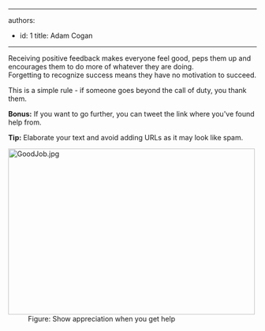 

---
authors:
  - id: 1
    title: Adam Cogan
---




<span class='intro'> <p class="ssw15-rteElement-P">​Receiving positive feedback makes everyone feel good,&#160;peps them up and encourages them to do more of whatever they are doing.<br>Forgetting to recognize success
                    means they have​&#160;no motivation to succeed.
                <br></p> </span>

<p> This is a simple rule - if someone goes beyond the call of duty, you thank them.​​​<br></p><p><b>Bonus&#58;</b> If you want to go further, you can tweet the link where you've found help from.&#160;</p><p><b>Tip&#58;</b> Elaborate your text and avoid adding URLs as it may look like spam.<br></p><dl class="image"><dt><img src="/PublishingImages/GoodJob.jpg" alt="GoodJob.jpg" style="width&#58;500px;height&#58;337px;" /></dt><dd>Figure&#58; Show appreciation when you get help<br></dd></dl>


